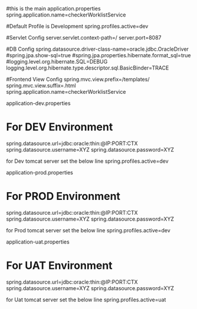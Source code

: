 #this is the main application.properties
spring.application.name=checkerWorklistService

#Default Profile is Development
spring.profiles.active=dev

#Servlet Config
server.servlet.context-path=/
server.port=8087

#DB Config
spring.datasource.driver-class-name=oracle.jdbc.OracleDriver
#spring.jpa.show-sql=true
#spring.jpa.properties.hibernate.format_sql=true
#logging.level.org.hibernate.SQL=DEBUG
logging.level.org.hibernate.type.descriptor.sql.BasicBinder=TRACE

#Frontend View Config
spring.mvc.view.prefix=/templates/
spring.mvc.view.suffix=.html
spring.application.name=checkerWorklistService

application-dev.properties
# For DEV Environment
spring.datasource.url=jdbc:oracle:thin:@IP:PORT:CTX
spring.datasource.username=XYZ
spring.datasource.password=XYZ

for Dev tomcat server set the below line
spring.profiles.active=dev

application-prod.properties
# For PROD Environment
spring.datasource.url=jdbc:oracle:thin:@IP:PORT:CTX
spring.datasource.username=XYZ
spring.datasource.password=XYZ

for Prod tomcat server set the below line
spring.profiles.active=dev


application-uat.properties
# For UAT Environment
spring.datasource.url=jdbc:oracle:thin:@IP:PORT:CTX
spring.datasource.username=XYZ
spring.datasource.password=XYZ

for Uat tomcat server set the below line
spring.profiles.active=uat



